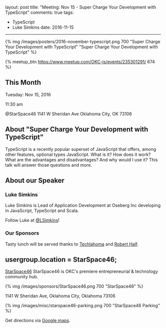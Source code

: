 layout: post
title: "Meeting: Nov 15 - Super Charge Your Development with TypeScript"
comments: true
tags:
  - TypeScript
  - Luke Simkins
date: 2016-11-15
---

{% img /images/posters/2016-november-typescript.png 700 "Super Charge Your Development with TypeScript" "Super Charge Your Development with TypeScript" %}

{% meetup_btn https://www.meetup.com/OKC-js/events/235301291/ 674 %}

## This Month
Tuesday: Nov 15, 2016

11:30 am

@StarSpace46
1141 W Sheridan Ave
Oklahoma City, OK
73106


## About "Super Charge Your Development with TypeScript"
TypeScript is a recently popular superset of JavaScript that offers, among other features, optional types JavaScript. What is it? How does it work? What are the advantages and disadvantages? And why would I use it? This talk will answer those questions and more.

## About our Speaker

### Luke Simkins
Luke Simkins is Lead of Application Development at Oseberg Inc developing in JavaScript, TypeScript and Scala.

Follow Luke at [@LSimkins](https://twitter.com/LSimkins)!

<!-- more -->

### Our Sponsors
Tasty lunch will be served thanks to [Techlahoma](http://techlahoma.org/) and [Robert Half](https://www.roberthalf.com/oklahoma-city/technology-it).

## usergroup.location = StarSpace46;
[StarSpace46](http://www.starspace46.com) StarSpace46 is OKC's premiere entrepreneurial & technology community hub.

{% img /images/sponsors/StarSpace46.png 700 "StarSpace46" %}

1141 W Sheridan Ave, Oklahoma City, Oklahoma 73106

{% img /images/misc/starspace46-parking.png 700 "StarSpace46 Parking" %}

Get directions via [Google maps](https://www.google.com/maps/place/1141+W+Sheridan+Ave,+Oklahoma+City,+OK+73106/@35.46679,-97.5343547,17z/data=!3m1!4b1!4m5!3m4!1s0x87b210d6c554c175:0x427474147d8d3d19!8m2!3d35.46679!4d-97.532166).

